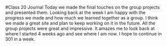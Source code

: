 #Class 20 Journal
Today we made the final touches on the group projects and presented them.
Looking back at the week I am happy with the progress we made and how much we learned
together as a group. I think we made a great site and plan to keep working on it in the future.
All the group projects were great and impressive. It amazes me to  look back at where
I started 4 weeks ago and see where I am now. I hope to continue in 301 in a week.

